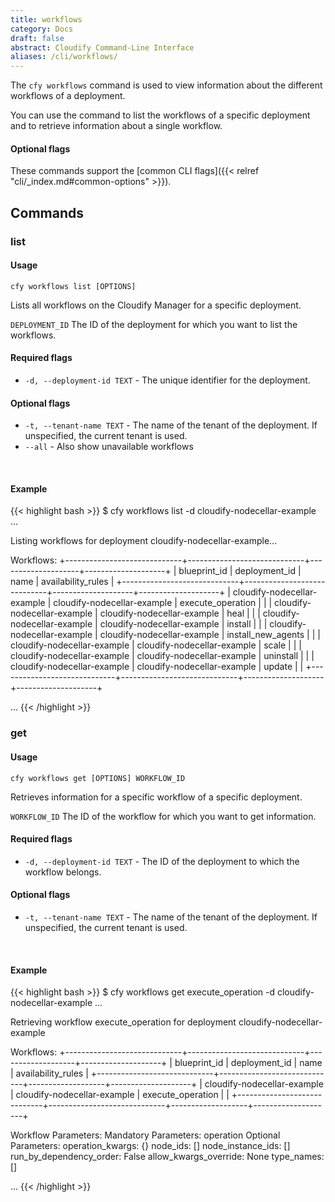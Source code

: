 ```yaml
---
title: workflows
category: Docs
draft: false
abstract: Cloudify Command-Line Interface
aliases: /cli/workflows/
---
```


The `cfy workflows` command is used to view information about the different workflows of a deployment.

You can use the command to list the workflows of a specific deployment and to retrieve information about a single workflow.

#### Optional flags
These commands support the [common CLI flags]({{< relref "cli/_index.md#common-options" >}}).

## Commands

### list

#### Usage
`cfy workflows list [OPTIONS]`

Lists all workflows on the Cloudify Manager for a specific deployment.

`DEPLOYMENT_ID` The ID of the deployment for which you want to list the workflows.

#### Required flags

* `-d, --deployment-id TEXT` - The unique identifier for the deployment.

#### Optional flags

* `-t, --tenant-name TEXT` - The name of the tenant of the deployment. If unspecified, the current tenant is used.
* `--all` - Also show unavailable workflows


&nbsp;
#### Example

{{< highlight  bash  >}}
$ cfy workflows list -d cloudify-nodecellar-example
...

Listing workflows for deployment cloudify-nodecellar-example...

Workflows:
+-----------------------------+-----------------------------+--------------------+--------------------+
|         blueprint_id        |        deployment_id        |        name        | availability_rules |
+-----------------------------+-----------------------------+--------------------+--------------------+
| cloudify-nodecellar-example | cloudify-nodecellar-example | execute_operation  |                    |
| cloudify-nodecellar-example | cloudify-nodecellar-example |        heal        |                    |
| cloudify-nodecellar-example | cloudify-nodecellar-example |      install       |                    |
| cloudify-nodecellar-example | cloudify-nodecellar-example | install_new_agents |                    |
| cloudify-nodecellar-example | cloudify-nodecellar-example |       scale        |                    |
| cloudify-nodecellar-example | cloudify-nodecellar-example |     uninstall      |                    |
| cloudify-nodecellar-example | cloudify-nodecellar-example |       update       |                    |
+-----------------------------+-----------------------------+--------------------+--------------------+

...
{{< /highlight >}}


### get

#### Usage
`cfy workflows get [OPTIONS] WORKFLOW_ID`

Retrieves information for a specific workflow of a specific deployment.

`WORKFLOW_ID` The ID of the workflow for which you want to get information.

#### Required flags

*  `-d, --deployment-id TEXT` - The ID of the deployment to which the workflow belongs.

#### Optional flags

* `-t, --tenant-name TEXT` - The name of the tenant of the deployment. If unspecified, the current tenant is used.


&nbsp;
#### Example

{{< highlight  bash  >}}
$ cfy workflows get execute_operation -d cloudify-nodecellar-example
...

Retrieving workflow execute_operation for deployment cloudify-nodecellar-example

Workflows:
+-----------------------------+-----------------------------+-------------------+--------------------+
|         blueprint_id        |        deployment_id        |        name       | availability_rules |
+-----------------------------+-----------------------------+-------------------+--------------------+
| cloudify-nodecellar-example | cloudify-nodecellar-example | execute_operation |                    |
+-----------------------------+-----------------------------+-------------------+--------------------+

Workflow Parameters:
	Mandatory Parameters:
		operation
	Optional Parameters:
		operation_kwargs: 	{}
		node_ids: 	[]
		node_instance_ids: 	[]
		run_by_dependency_order: 	False
		allow_kwargs_override: 	None
		type_names: 	[]

...
{{< /highlight >}}

